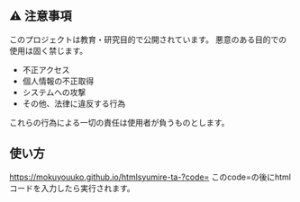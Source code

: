 ## ⚠️ 注意事項

このプロジェクトは教育・研究目的で公開されています。
悪意のある目的での使用は固く禁じます。

- 不正アクセス
- 個人情報の不正取得
- システムへの攻撃
- その他、法律に違反する行為

これらの行為による一切の責任は使用者が負うものとします。

## 使い方
https://mokuyouuko.github.io/htmlsyumire-ta-?code=
このcode=の後にhtmlコードを入力したら実行されます。
